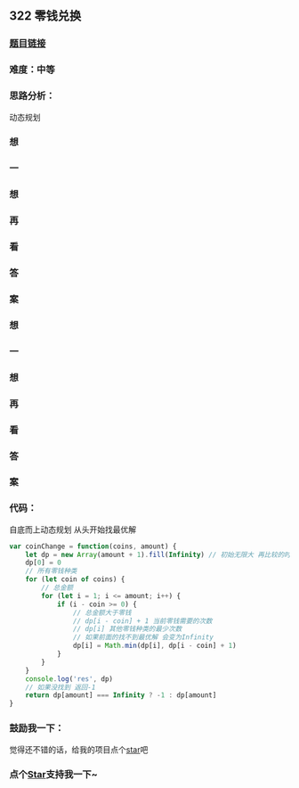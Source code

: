 ## 322 零钱兑换

### [题目链接](https://leetcode-cn.com/problems/coin-change/)

### 难度：中等

### 思路分析：

动态规划

### 想

### 一

### 想

### 再

### 看

### 答

### 案

### 想

### 一

### 想

### 再

### 看

### 答

### 案

### 代码：

自底而上动态规划 从头开始找最优解

```js
var coinChange = function(coins, amount) {
	let dp = new Array(amount + 1).fill(Infinity) // 初始无限大 再比较的时候 会使用零钱次数
	dp[0] = 0
	// 所有零钱种类
	for (let coin of coins) {
		// 总金额
		for (let i = 1; i <= amount; i++) {
			if (i - coin >= 0) {
				// 总金额大于零钱
				// dp[i - coin] + 1 当前零钱需要的次数
				// dp[i] 其他零钱种类的最少次数
				// 如果前面的找不到最优解 会变为Infinity
				dp[i] = Math.min(dp[i], dp[i - coin] + 1)
			}
		}
	}
	console.log('res', dp)
	// 如果没找到 返回-1
	return dp[amount] === Infinity ? -1 : dp[amount]
}
```

### 鼓励我一下：

觉得还不错的话，给我的项目点个[star](https://github.com/OBKoro1/Brush_algorithm)吧

<!-- 特殊字符串：用于修改/删除markdown的结尾提示语-->

### 点个[Star](https://github.com/OBKoro1/Brush_algorithm)支持我一下~
